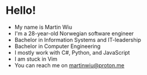 # Hello! 
- My name is Martin Wiu 
- I'm a 28-year-old Norwegian software engineer 
- Bachelor in Information Systems and IT-leadership 
- Bachelor in Computer Engineering 
- I mostly work with C#, Python, and JavaScript
- I am stuck in Vim
- You can reach me on martinwiu@proton.me
